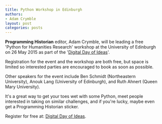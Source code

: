 ```yaml
---
title: Python Workshop in Edinburgh
authors:
- Adam Crymble
layout: post
categories: posts
---
```


__Programming Historian__ editor, Adam Crymble, will be leading a free 'Python for Humanities Research' workshop at the University of Edinburgh on 26 May 2015 as part of the '[Digital Day of Ideas](https://www.eventbrite.co.uk/e/digital-day-of-ideas-2015-tickets-16428789953)'. 

Registration for the event and the workshop are both free, but space is limited so interested parties are encouraged to book as soon as possible.

Other speakers for the event include Ben Schmidt (Northeastern University), Anouk Lang (University of Edinburgh), and Ruth Ahnert (Queen Mary University).

It's a great way to get your toes wet with some Python, meet people interested in taking on similar challenges, and if you're lucky, maybe even get a Programming Historian sticker.

Register for free at: [Digital Day of Ideas](https://www.eventbrite.co.uk/e/digital-day-of-ideas-2015-tickets-16428789953).

